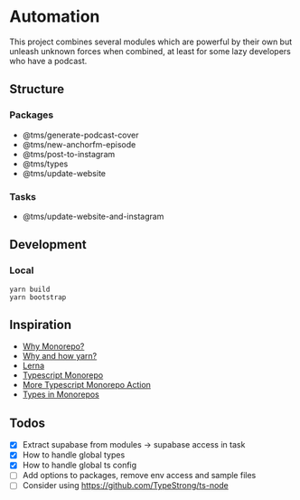 # Automation

This project combines several modules which are powerful by their own but unleash unknown forces when combined, at least for some lazy developers who have a podcast.

## Structure

### Packages

- @tms/generate-podcast-cover
- @tms/new-anchorfm-episode
- @tms/post-to-instagram
- @tms/types
- @tms/update-website

### Tasks

- @tms/update-website-and-instagram

## Development

### Local

```
yarn build
yarn bootstrap
```

## Inspiration

- [Why Monorepo?](https://www.drmaciver.com/2016/10/why-you-should-use-a-single-repository-for-all-your-companys-projects/)
- [Why and how yarn?](https://classic.yarnpkg.com/en/docs/workspaces)
- [Lerna](https://github.com/lerna/lerna)
- [Typescript Monorepo](https://medium.com/@NiGhTTraX/how-to-set-up-a-typescript-monorepo-with-lerna-c6acda7d4559)
- [More Typescript Monorepo Action](https://medium.com/@NiGhTTraX/making-typescript-monorepos-play-nice-with-other-tools-a8d197fdc680)
- [Types in Monorepos](https://www.reddit.com/r/typescript/comments/c4jfbp/best_way_to_use_common_types_across_monorepo/)

## Todos

- [x] Extract supabase from modules -> supabase access in task
- [x] How to handle global types
- [x] How to handle global ts config
- [ ] Add options to packages, remove env access and sample files
- [ ] Consider using https://github.com/TypeStrong/ts-node